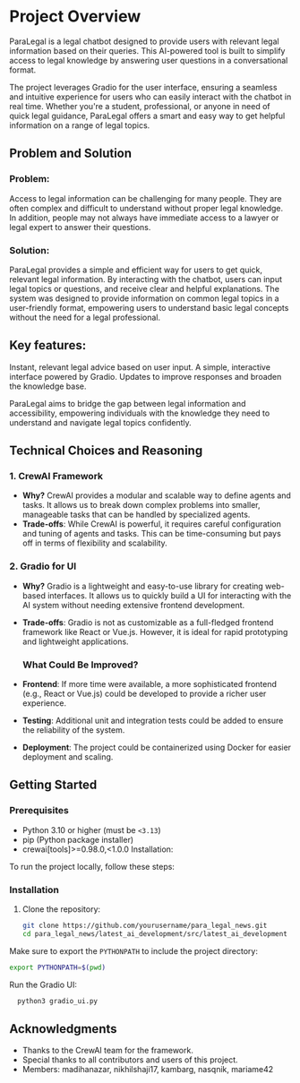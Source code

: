 # **Project Overview**

ParaLegal is a legal chatbot designed to provide users with relevant legal information based on their queries. This AI-powered tool is built to simplify access to legal knowledge by answering user questions in a conversational format.

The project leverages Gradio for the user interface, ensuring a seamless and intuitive experience for users who can easily interact with the chatbot in real time. Whether you're a student, professional, or anyone in need of quick legal guidance, ParaLegal offers a smart and easy way to get helpful information on a range of legal topics.

## Problem and Solution
### Problem:
Access to legal information can be challenging for many people. They are often complex and difficult to understand without proper legal knowledge. In addition, people may not always have immediate access to a lawyer or legal expert to answer their questions.

### Solution:
ParaLegal provides a simple and efficient way for users to get quick, relevant legal information. By interacting with the chatbot, users can input legal topics or questions, and receive clear and helpful explanations. The system was designed to provide information on common legal topics in a user-friendly format, empowering users to understand basic legal concepts without the need for a legal professional.

## Key features:
Instant, relevant legal advice based on user input.
A simple, interactive interface powered by Gradio.
Updates to improve responses and broaden the knowledge base.

ParaLegal aims to bridge the gap between legal information and accessibility, empowering individuals with the knowledge they need to understand and navigate legal topics confidently.

## **Technical Choices and Reasoning**

### **1. CrewAI Framework**
- **Why?** CrewAI provides a modular and scalable way to define agents and tasks. It allows us to break down complex problems into smaller, manageable tasks that can be handled by specialized agents.
- **Trade-offs**: While CrewAI is powerful, it requires careful configuration and tuning of agents and tasks. This can be time-consuming but pays off in terms of flexibility and scalability.

### **2. Gradio for UI**
- **Why?** Gradio is a lightweight and easy-to-use library for creating web-based interfaces. It allows us to quickly build a UI for interacting with the AI system without needing extensive frontend development.
- **Trade-offs**: Gradio is not as customizable as a full-fledged frontend framework like React or Vue.js. However, it is ideal for rapid prototyping and lightweight applications.

  ### **What Could Be Improved?**
- **Frontend**: If more time were available, a more sophisticated frontend (e.g., React or Vue.js) could be developed to provide a richer user experience.
- **Testing**: Additional unit and integration tests could be added to ensure the reliability of the system.
- **Deployment**: The project could be containerized using Docker for easier deployment and scaling.


## **Getting Started**

### **Prerequisites**
-  Python 3.10 or higher (must be `<3.13`)
- pip (Python package installer)
- crewai[tools]>=0.98.0,<1.0.0
Installation:

To run the project locally, follow these steps:


### **Installation**

1. Clone the repository:
   ```bash
   git clone https://github.com/yourusername/para_legal_news.git
   cd para_legal_news/latest_ai_development/src/latest_ai_development

Make sure to export the `PYTHONPATH` to include the project directory:
  
  ```bash
  export PYTHONPATH=$(pwd)
  ```

Run the Gradio UI:
  ```bash
    python3 gradio_ui.py
  ```
## Acknowledgments
- Thanks to the CrewAI team for the framework.
- Special thanks to all contributors and users of this project. 
- Members: madihanazar, nikhilshaji17, kambarg, nasqnik, mariame42
